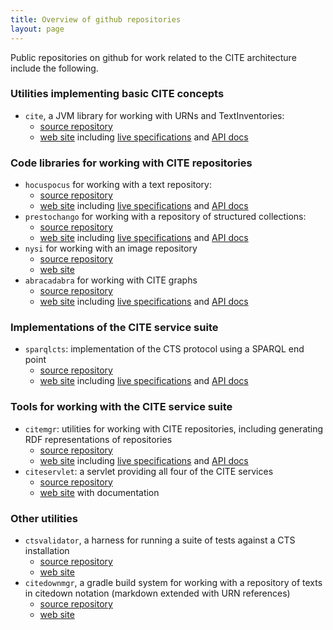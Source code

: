 ```yaml
---
title: Overview of github repositories
layout: page
---
```



Public repositories on github for work related to the CITE architecture include the following.


### Utilities implementing basic CITE concepts ###


- `cite`, a JVM library for working with URNs and TextInventories:
    - [source repository](https://github.com/cite-architecture/cite)
    - [web site](http://cite-architecture.github.io/cite/) including [live specifications](http://cite-architecture.github.io/cite/specs/cite/Cite.html) and [API docs](http://cite-architecture.github.io/cite/api/)


### Code libraries for working with CITE repositories ###


- `hocuspocus` for working with a text repository:
    - [source repository](https://github.com/cite-architecture/hocuspocus)
    - [web site](http://cite-architecture.github.io/hocuspocus/) including [live specifications](http://cite-architecture.github.io/hocuspocus//specs/hocuspocus/Hocuspocus.html) and [API docs](http://cite-architecture.github.io/hocuspocus/api/)
- `prestochango` for working with a repository of structured collections:
    -  [source repository](https://github.com/cite-architecture/prestochango)
    -  [web site](http://cite-architecture.github.io/prestochango/) including [live specifications](http://cite-architecture.github.io/prestochango/specs/prestochango/PrestoChango.html) and [API docs](http://cite-architecture.github.io/prestochango/api)
- `nysi` for working with an image repository
    -  [source repository](https://github.com/cite-architecture/nysi)
    -  [web site](http://cite-architecture.github.io/nysi/)
- `abracadabra` for working with CITE graphs 
    - [source repository](https://github.com/cite-architecture/abracadabra)
    - [web site](http://cite-architecture.github.io/abracadabra/) including [live specifications](http://cite-architecture.github.io/abracadabra/specs/abracadabra/Abracadabra.html) and [API docs](http://cite-architecture.github.io/abracadabra/api)



### Implementations of the CITE service suite ###


- `sparqlcts`: implementation of the CTS protocol using a SPARQL end point
    - [source repository](https://github.com/cite-architecture/sparqlcts)
    - [web site](http://cite-architecture.github.io/sparqlcts/) including [live specifications](http://cite-architecture.github.io/sparqlcts/specs/citeverbs/CiteVerbs.html) and [API docs](http://cite-architecture.github.io/sparqlcts/api/)



### Tools for working with the CITE service suite

- `citemgr`: utilities for working with CITE repositories, including generating RDF representations of repositories
    - [source repository](https://github.com/cite-architecture/citemgr)
    - [web site](http://cite-architecture.github.io/citemgr/) including [live specifications](http://cite-architecture.github.io/citemgr/specs/citeMgr/CiteMgr.html) and [API docs](http://cite-architecture.github.io/citemgr/api/)
- `citeservlet`: a servlet providing all four of the CITE services
    -  [source repository](https://github.com/cite-architecture/citeservlet)
    -  [web site](http://cite-architecture.github.io/citeservlet/) with documentation



### Other utilities ###

- `ctsvalidator`, a harness for running a suite of tests against a CTS installation
    - [source repository](https://github.com/cite-architecture/ctsvalidator)
    - [web site](http://cite-architecture.github.io/ctsvalidator/)
- `citedownmgr`, a gradle build system for working with a repository of texts in citedown notation (markdown extended with URN references) 
    -  [source repository](https://github.com/cite-architecture/citedownmgr)
    -  [web site](http://cite-architecture.github.io/citedownmgr/)

